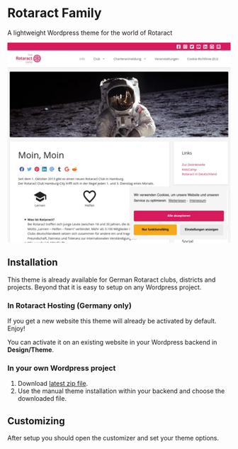 # Rotaract Family

A lightweight Wordpress theme for the world of Rotaract

![Screenshot of theme 'Rotaract Family'](preview.webp)

## Installation

This theme is already available for German Rotaract clubs, districts and projects. Beyond that it is easy to setup on any Wordpress project.

### In Rotaract Hosting (Germany only)

If you get a new website this theme will already be activated by default. Enjoy!

You can activate it on an existing website in your Wordpress backend in **Design/Theme**.

### In your own Wordpress project

1. Download [latest zip file](https://github.com/rotaract/rotaract-family/releases/latest).
2. Use the manual theme installation within your backend and choose the downloaded file.

## Customizing

After setup you should open the customizer and set your theme options.
